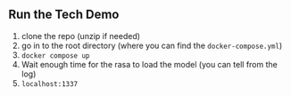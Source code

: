 ## Run the Tech Demo

1. clone the repo (unzip if needed)
2. go in to the root directory (where you can find the ``docker-compose.yml``)
3. ``docker compose up``
4. Wait enough time for the rasa to load the model (you can tell from the log)
5. ``localhost:1337``

